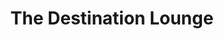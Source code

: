 ---
title: "The Destination Lounge"
url: /ilfracombe/the-destination-lounge/
shop: travel agency
---